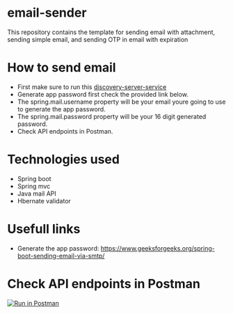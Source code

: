 # email-sender
This repository contains the template for sending email with attachment, sending simple email, and sending OTP in email with expiration

# How to send email
 - First make sure to run this [discovery-server-service](https://github.com/Elleined/eureka-discovery-service)
 - Generate app password first check the provided link below.
 - The spring.mail.username property will be your email youre going to use to generate the app password.
 - The spring.mail.password property will be your 16 digit generated password.
 - Check API endpoints in Postman.

# Technologies used
  - Spring boot
  - Spring mvc
  - Java mail API
  - Hbernate validator

# Usefull links
 - Generate the app password: https://www.geeksforgeeks.org/spring-boot-sending-email-via-smtp/

# Check API endpoints in Postman
[![Run in Postman](https://run.pstmn.io/button.svg)](https://app.getpostman.com/run-collection/26932885-7fc11acb-7833-4ce0-a5eb-f899f0d44026?action=collection%2Ffork&source=rip_markdown&collection-url=entityId%3D26932885-7fc11acb-7833-4ce0-a5eb-f899f0d44026%26entityType%3Dcollection%26workspaceId%3D638a4bab-020e-48f2-950a-f85be75bbe0c)
